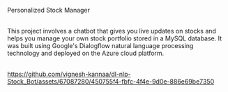 Personalized Stock Manager

<br/>
This project involves a chatbot that gives you live updates on stocks and helps you manage your own stock portfolio stored in a MySQL database. It was built using Google's Dialogflow natural language processing technology and deployed on the Azure cloud platform.
<br/>
<br/>




https://github.com/vignesh-kannaa/dl-nlp-Stock_Bot/assets/67087280/450755f4-fbfc-4f4e-9d0e-886e69be7350

